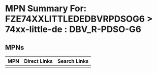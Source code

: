 



# MPN Summary For: FZE74XXLITTLEDEDBVRPDSOG6 > 74xx-little-de : DBV_R-PDSO-G6

## MPNs
  

|MPN|Direct Links|Search Links|
| :--- | :--- | :--- |
||||

